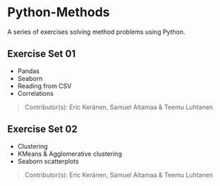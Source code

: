 # Python-Methods

A series of exercises solving method problems using Python.

## Exercise Set 01

- Pandas
- Seaborn
- Reading from CSV
- Correlations

> Contributor(s): Eric Keränen, Samuel Aitamaa & Teemu Luhtanen

## Exercise Set 02

- Clustering
- KMeans & Agglomerative clustering
- Seaborn scatterplots

> Contributor(s): Eric Keränen, Samuel Aitamaa & Teemu Luhtanen
